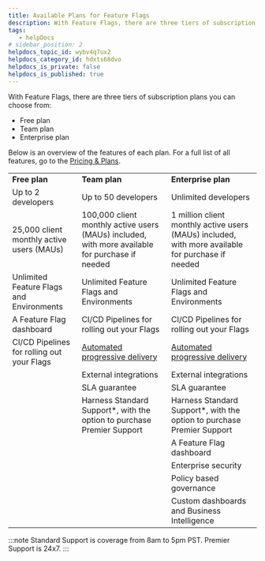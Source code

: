 ```yaml
---
title: Available Plans for Feature Flags
description: With Feature Flags, there are three tiers of subscription plans you can choose from --  Free plan. Team plan. Enterprise plan. Below is an overview of the features of each plan. For a full list of all f…
tags: 
   - helpDocs
# sidebar_position: 2
helpdocs_topic_id: wybv4q7ux2
helpdocs_category_id: hdxts68dvo
helpdocs_is_private: false
helpdocs_is_published: true
---
```


With Feature Flags, there are three tiers of subscription plans you can choose from:

* Free plan
* Team plan
* Enterprise plan

Below is an overview of the features of each plan. For a full list of all features, go to the [Pricing & Plans](https://harness.io/pricing?module=ff#). 



|  |  |  |
| --- | --- | --- |
| **Free plan** | **Team plan** | **Enterprise plan** |
| Up to 2 developers | Up to 50 developers | Unlimited developers |
| 25,000 client monthly active users (MAUs) | 100,000 client monthly active users (MAUs) included, with more available for purchase if needed | 1 million client monthly active users (MAUs) included, with more available for purchase if needed |
| Unlimited Feature Flags and Environments | Unlimited Feature Flags and Environments | Unlimited Feature Flags and Environments |
| A Feature Flag dashboard | CI/CD Pipelines for rolling out your Flags | CI/CD Pipelines for rolling out your Flags |
| CI/CD Pipelines for rolling out your Flags | [Automated progressive delivery](../ff-using-flags/ff-build-pipeline/build-feature-flag-pipeline.md) | [Automated progressive delivery](../ff-using-flags/ff-build-pipeline/build-feature-flag-pipeline.md) |
|  | External integrations | External integrations |
|  | SLA guarantee | SLA guarantee |
|  | Harness Standard Support\*, with the option to purchase Premier Support | Harness Standard Support\*, with the option to purchase Premier Support |
|  |  | A Feature Flag dashboard |
|  |  | Enterprise security |
|  |  | Policy based governance |
|  |  | Custom dashboards and Business Intelligence |


:::note
 Standard Support is coverage from 8am to 5pm PST. Premier Support is 24x7.
:::